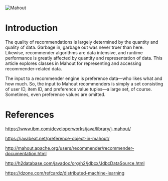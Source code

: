![Mahout](http://www.philippeadjiman.com/blog/wp-content/uploads/2009/11/Mahout-logo-164x2001.png)

# Introduction

The quality of recommendations is largely determined by the quantity and quality of data. Garbage in, garbage out was never truer than here. Likewise, recommender algorithms are data intensive, and runtime performance is greatly affected by quantity and representation of data. This article explores classes in Mahout for representing and accessing recommender-related data.

The input to a recommender engine is preference data—who likes what and how much. So, the input to Mahout recommenders is simply a set consisting of user ID, item ID, and preference value tuples—a large set, of course. Sometimes, even preference values are omitted.

# References

https://www.ibm.com/developerworks/java/library/j-mahout/

https://javabeat.net/preference-object-in-mahout/

http://mahout.apache.org/users/recommender/recommender-documentation.html

http://h2database.com/javadoc/org/h2/jdbcx/JdbcDataSource.html

https://dzone.com/refcardz/distributed-machine-learning
